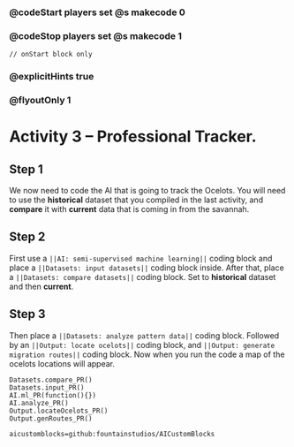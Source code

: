 ### @codeStart players set @s makecode 0
### @codeStop players set @s makecode 1

```template
// onStart block only
```

### @explicitHints true
### @flyoutOnly 1

# Activity 3 – Professional Tracker.

## Step 1
We now need to code the AI that is going to track the Ocelots. 
You will need to use the **historical** dataset that you compiled in the last activity, 
and **compare** it with **current** data that is coming in from the savannah. 

## Step 2
First use a `||AI: semi-supervised machine learning||` coding block and place a `||Datasets: input datasets||` coding block inside.
After that, place a `||Datasets: compare datasets||` coding block. Set to **historical** dataset and then **current**.

## Step 3
Then place a `||Datasets: analyze pattern data||` coding block. Followed by an `||Output: locate ocelots||` coding block, and `||Output: generate migration routes||`
coding block. Now when you run the code a map of the ocelots locations will appear.

```ghost
Datasets.compare_PR()
Datasets.input_PR()
AI.ml_PR(function(){})
AI.analyze_PR()
Output.locateOcelots_PR()
Output.genRoutes_PR()
```

```package
aicustomblocks=github:fountainstudios/AICustomBlocks
```